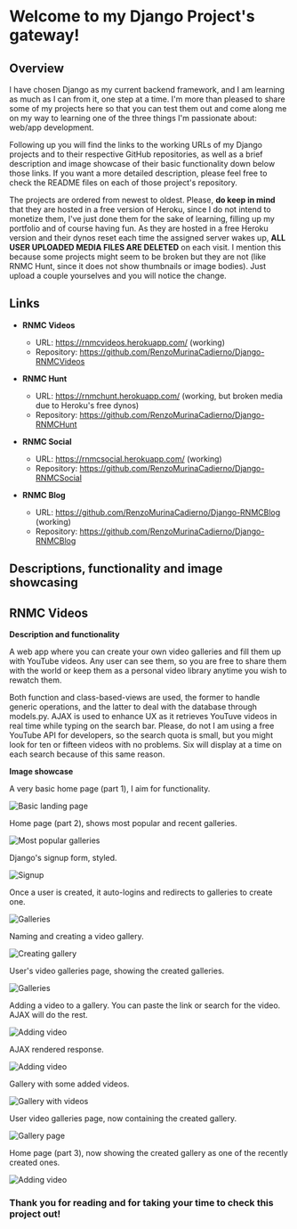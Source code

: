 Welcome to my Django Project's gateway!
========================================

Overview
----------------------------------------
I have chosen Django as my current backend framework, and I am learning as much as I can from it, one step at a time. I'm more than pleased to share some of my projects here so that you can test them out and come along me on my way to learning one of the three things I'm passionate about: web/app development.

Following up you will find the links to the working URLs of my Django projects and to their respective GitHub repositories, as well as a brief description and image showcase of their basic functionality down below those links. If you want a more detailed description, please feel free to check the README files on each of those project's repository.

The projects are ordered from newest to oldest. Please, **do keep in mind** that they are hosted in a free version of Heroku, since I do not intend to monetize them, I've just done them for the sake of learning, filling up my portfolio and of course having fun. As they are hosted in a free Heroku version and their dynos reset each time the assigned server wakes up, **ALL USER UPLOADED MEDIA FILES ARE DELETED** on each visit. I mention this because some projects might seem to be broken but they are not (like RNMC Hunt, since it does not show thumbnails or image bodies). Just upload a couple yourselves and you will notice the change.

Links
----------------------------------------
- **RNMC Videos**
    - URL: https://rnmcvideos.herokuapp.com/ (working)
    - Repository: https://github.com/RenzoMurinaCadierno/Django-RNMCVideos

- **RNMC Hunt**
    - URL: https://rnmchunt.herokuapp.com/ (working, but broken media due to Heroku's free dynos)
    - Repository: https://github.com/RenzoMurinaCadierno/Django-RNMCHunt

- **RNMC Social**
    - URL: https://rnmcsocial.herokuapp.com/ (working)
    - Repository: https://github.com/RenzoMurinaCadierno/Django-RNMCSocial

- **RNMC Blog**
    - URL: https://github.com/RenzoMurinaCadierno/Django-RNMCBlog (working)
    - Repository: https://github.com/RenzoMurinaCadierno/Django-RNMCBlog

Descriptions, functionality and image showcasing
----------------------------------------

## RNMC Videos

**Description and functionality**

A web app where you can create your own video galleries and fill them up with YouTube videos. Any user can see them, so you are free to share them with the world or keep them as a personal video library anytime you wish to rewatch them.

Both function and class-based-views are used, the former to handle generic operations, and the latter to deal with the database through models.py. AJAX is used to enhance UX as it retrieves YouTuve videos in real time while typing on the search bar. Please, do not I am using a free YouTube API for developers, so the search quota is small, but you might look for ten or fifteen videos with no problems. Six will display at a time on each search because of this same reason.

**Image showcase**

A very basic home page (part 1), I aim for functionality.

![Basic landing page](https://github.com/RenzoMurinaCadierno/DjangoProjectsGateway/blob/master/images/rnmcvideos01.PNG)


Home page (part 2), shows most popular and recent galleries.

![Most popular galleries](https://github.com/RenzoMurinaCadierno/DjangoProjectsGateway/blob/master/images/rnmcvideos02.PNG)


Django's signup form, styled.

![Signup](https://github.com/RenzoMurinaCadierno/DjangoProjectsGateway/blob/master/images/rnmcvideos03.PNG)


Once a user is created, it auto-logins and redirects to galleries to create one.

![Galleries](https://github.com/RenzoMurinaCadierno/DjangoProjectsGateway/blob/master/images/rnmcvideos04.PNG)


Naming and creating a video gallery.

![Creating gallery](https://github.com/RenzoMurinaCadierno/DjangoProjectsGateway/blob/master/images/rnmcvideos05.PNG)


User's video galleries page, showing the created galleries.

![Galleries](https://github.com/RenzoMurinaCadierno/DjangoProjectsGateway/blob/master/images/rnmcvideos05.PNG)


Adding a video to a gallery. You can paste the link or search for the video. AJAX will do the rest.

![Adding video](https://github.com/RenzoMurinaCadierno/DjangoProjectsGateway/blob/master/images/rnmcvideos06.PNG)


AJAX rendered response.

![Adding video](https://github.com/RenzoMurinaCadierno/DjangoProjectsGateway/blob/master/images/rnmcvideos07.PNG)


Gallery with some added videos.

![Gallery with videos](https://github.com/RenzoMurinaCadierno/DjangoProjectsGateway/blob/master/images/rnmcvideos08.PNG)


User video galleries page, now containing the created gallery.

![Gallery page](https://github.com/RenzoMurinaCadierno/DjangoProjectsGateway/blob/master/images/rnmcvideos09.PNG)


Home page (part 3), now showing the created gallery as one of the recently created ones.

![Adding video](https://github.com/RenzoMurinaCadierno/DjangoProjectsGateway/blob/master/images/rnmcvideos10.PNG)

### Thank you for reading and for taking your time to check this project out!
